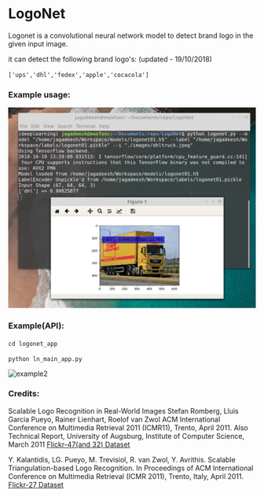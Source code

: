# LogoNet

Logonet is a convolutional neural network model to detect brand logo in the given input image.


it can detect the following brand logo's: (updated - 19/10/2018)

``['ups','dhl','fedex','apple','cocacola']``


### Example usage:

![example1](https://raw.githubusercontent.com/jagadeesh-kotra/LogoNet/master/logonet.png)

### Example(API):

```cd logonet_app```

```python ln_main_app.py```

![example2](https://github.com/jagadeesh-kotra/LogoNet/blob/master/logonet-api.png)

### Credits: 

Scalable Logo Recognition in Real-World Images
Stefan Romberg, Lluis Garcia Pueyo, Rainer Lienhart, Roelof van Zwol
ACM International Conference on Multimedia Retrieval 2011 (ICMR11), Trento, April 2011.
Also Technical Report, University of Augsburg, Institute of Computer Science, March 2011 
[Flickr-47(and 32) Dataset](http://www.multimedia-computing.de/flickrlogos/)

Y. Kalantidis, LG. Pueyo, M. Trevisiol, R. van Zwol, Y. Avrithis. Scalable Triangulation-based Logo Recognition. In Proceedings of ACM International Conference on Multimedia Retrieval (ICMR 2011), Trento, Italy, April 2011.
[Flickr-27 Dataset](http://image.ntua.gr/iva/datasets/flickr_logos/)
